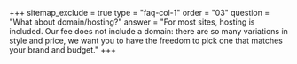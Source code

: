 +++
sitemap_exclude = true
type = "faq-col-1"
order = "03"
question = "What about domain/hosting?"
answer = "For most sites, hosting is included. Our fee does not include a domain: there are so many variations in style and price, we want you to have the freedom to pick one that matches your brand and budget."
+++
